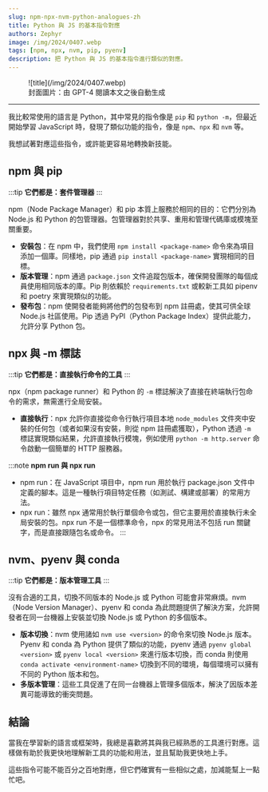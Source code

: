 ```yaml
---
slug: npm-npx-nvm-python-analogues-zh
title: Python 與 JS 的基本指令對應
authors: Zephyr
image: /img/2024/0407.webp
tags: [npm, npx, nvm, pip, pyenv]
description: 把 Python 與 JS 的基本指令進行類似的對應。
---
```


<figure>
![title](/img/2024/0407.webp)
<figcaption>封面圖片：由 GPT-4 閱讀本文之後自動生成</figcaption>
</figure>

---

我比較常使用的語言是 Python，其中常見的指令像是 `pip` 和 `python -m`，但最近開始學習 JavaScript 時，發現了類似功能的指令，像是 `npm`、`npx` 和 `nvm` 等。

我想試著對應這些指令，或許能更容易地轉換新技能。

## npm 與 pip

:::tip
**它們都是：套件管理器**
:::

npm（Node Package Manager）和 pip 本質上服務於相同的目的：它們分別為 Node.js 和 Python 的包管理器。包管理器對於共享、重用和管理代碼庫或模塊至關重要。

- **安裝包**：在 npm 中，我們使用 `npm install <package-name>` 命令來為項目添加一個庫。同樣地，pip 通過 `pip install <package-name>` 實現相同的目標。
- **版本管理**：npm 通過 `package.json` 文件追蹤包版本，確保開發團隊的每個成員使用相同版本的庫。Pip 則依賴於 `requirements.txt` 或較新工具如 pipenv 和 poetry 來實現類似的功能。
- **發布包**：npm 使開發者能夠將他們的包發布到 npm 註冊處，使其可供全球 Node.js 社區使用。Pip 透過 PyPI（Python Package Index）提供此能力，允許分享 Python 包。

## npx 與 -m 標誌

:::tip
**它們都是：直接執行命令的工具**
:::

npx（npm package runner）和 Python 的 `-m` 標誌解決了直接在終端執行包命令的需求，無需進行全局安裝。

- **直接執行**：npx 允許你直接從命令行執行項目本地 `node_modules` 文件夾中安裝的任何包（或者如果沒有安裝，則從 npm 註冊處獲取），Python 透過 `-m` 標誌實現類似結果，允許直接執行模塊，例如使用 `python -m http.server` 命令啟動一個簡單的 HTTP 服務器。

:::note
**npm run 與 npx run**

- npm run：在 JavaScript 項目中，npm run 用於執行 package.json 文件中定義的腳本。這是一種執行項目特定任務（如測試、構建或部署）的常用方法。
- npx run：雖然 npx 通常用於執行單個命令或包，但它主要用於直接執行未全局安裝的包。npx run 不是一個標準命令，npx 的常見用法不包括 run 關鍵字，而是直接跟隨包名或命令。
  :::

## nvm、pyenv 與 conda

:::tip
**它們都是：版本管理工具**
:::

沒有合適的工具，切換不同版本的 Node.js 或 Python 可能會非常麻煩。nvm（Node Version Manager）、pyenv 和 conda 為此問題提供了解決方案，允許開發者在同一台機器上安裝並切換 Node.js 或 Python 的多個版本。

- **版本切換**：nvm 使用諸如 `nvm use <version>` 的命令來切換 Node.js 版本。Pyenv 和 conda 為 Python 提供了類似的功能，pyenv 通過 `pyenv global <version>` 或 `pyenv local <version>` 來進行版本切換，而 conda 則使用 `conda activate <environment-name>` 切換到不同的環境，每個環境可以擁有不同的 Python 版本和包。
- **多版本管理**：這些工具促進了在同一台機器上管理多個版本，解決了因版本差異可能導致的衝突問題。

## 結論

當我在學習新的語言或框架時，我總是喜歡將其與我已經熟悉的工具進行對應。這樣做有助於我更快地理解新工具的功能和用法，並且幫助我更快地上手。

這些指令可能不能百分之百地對應，但它們確實有一些相似之處，加減能幫上一點忙吧。
